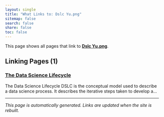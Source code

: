 ```yaml
---
layout: single
title: "What Links to: Dslc Yu.png"
sitemap: false
search: false
share: false
toc: false
---
```


This page shows all pages that link to **[Dslc Yu.png](/_datascience/assets/dslc/dslc-yu.png)**.

## Linking Pages (1)

### [The Data Science Lifecycle](/datascience/data_science_lifecycle/)

The Data Science Lifecycle DSLC is the conceptual model used to describe a data science process. It describes the iterative steps taken to develop a...

---


*This page is automatically generated. Links are updated when the site is rebuilt.*
